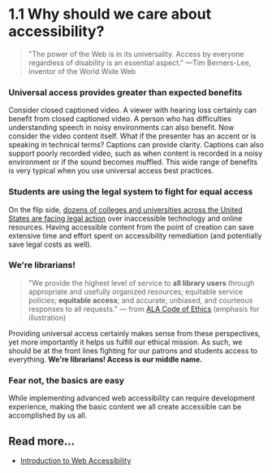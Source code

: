 # 1.1 Why should we care about accessibility?

> "The power of the Web is in its universality. Access by everyone regardless of disability is an essential aspect." —Tim Berners-Lee, inventor of the World Wide Web

### Universal access provides greater than expected benefits

Consider closed captioned video. A viewer with hearing loss certainly can benefit from closed captioned video. A person who has difficulties understanding speech in noisy environments can also benefit. Now consider the video content itself. What if the presenter has an accent or is speaking in technical terms? Captions can provide clarity. Captions can also support poorly recorded video, such as when content is recorded in a noisy environment or if the sound becomes muffled. This wide range of benefits is very typical when you use universal access best practices.

### **Students are using the legal system to fight for equal access**

On the flip side, [dozens of colleges and universities across the United States are facing legal action](https://www.d.umn.edu/~lcarlson/atteam/lawsuits.html) over inaccessible technology and online resources. Having accessible content from the point of creation can save extensive time and effort spent on accessibility remediation \(and potentially save legal costs as well\).

### We're librarians!

> "We provide the highest level of service to **all library users** through appropriate and usefully organized resources; equitable service policies; **equitable access**; and accurate, unbiased, and courteous responses to all requests." — from [ALA Code of Ethics](http://www.ala.org/tools/ethics) \(emphasis for illustration\)

Providing universal access certainly makes sense from these perspectives, yet more importantly it helps us fulfill our ethical mission. As such, we should be at the front lines fighting for our patrons and students access to everything. **We're librarians! Access is our middle name.**

### **Fear not, the basics are easy**

While implementing advanced web accessibility can require development experience, making the basic content we all create accessible can be accomplished by us all.

## Read more...

* [Introduction to Web Accessibility](https://www.w3.org/WAI/fundamentals/accessibility-intro/)


